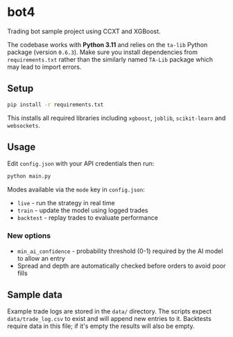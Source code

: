 # bot4

Trading bot sample project using CCXT and XGBoost.

The codebase works with **Python 3.11** and relies on the `ta-lib` Python
package (version `0.6.3`). Make sure you install dependencies from
`requirements.txt` rather than the similarly named `TA-Lib` package which may
lead to import errors.

## Setup

```bash
pip install -r requirements.txt
```
This installs all required libraries including `xgboost`, `joblib`,
`scikit-learn` and `websockets`.

## Usage

Edit `config.json` with your API credentials then run:

```bash
python main.py
```

Modes available via the `mode` key in `config.json`:

* `live` - run the strategy in real time
* `train` - update the model using logged trades
* `backtest` - replay trades to evaluate performance

### New options

* `min_ai_confidence` - probability threshold (0-1) required by the AI model to allow an entry
* Spread and depth are automatically checked before orders to avoid poor fills

## Sample data

Example trade logs are stored in the `data/` directory. The scripts
expect `data/trade_log.csv` to exist and will append new entries to it.
Backtests require data in this file; if it's empty the results will also be empty.
